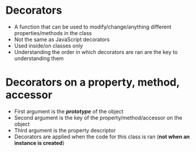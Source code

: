 # Decorators

- A function that can be used to modify/change/anything different properties/methods in the class
- Not the same as JavaScript decorators
- Used inside/on classes only
- Understanding the order in which decorators are ran are the key to understanding them

# Decorators on a property, method, accessor

- First argument is the **_prototype_** of the object
- Second argument is the key of the property/method/accessor on the object
- Third argument is the property descriptor
- Decorators are applied when the code for this class is ran (**not when an instance is created**)
